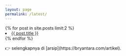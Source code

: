 ```yaml
---
layout: page
permalink: /latest/
---
```


<div class="entry">
  {% for post in site.posts limit:2 %}
      <li><a href="{{ site.baseurl }}{{ post.url }}">{{ post.title }}</a></li>
  {% endfor %}
</div>
<p>👉 selengkapnya di [arsip](https://bryantara.com/artikel).<p>
